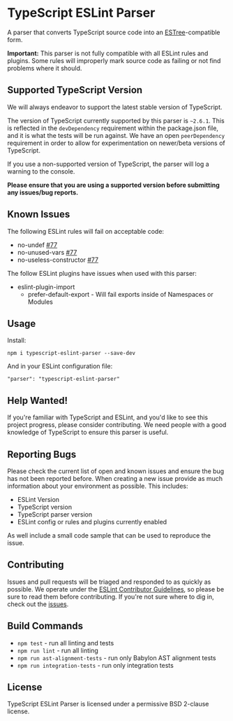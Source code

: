 # TypeScript ESLint Parser

A parser that converts TypeScript source code into an [ESTree](https://github.com/estree/estree)-compatible form.

**Important:** This parser is not fully compatible with all ESLint rules and plugins. Some rules will improperly mark source code as failing or not find problems where it should.

## Supported TypeScript Version

We will always endeavor to support the latest stable version of TypeScript.

The version of TypeScript currently supported by this parser is `~2.6.1`. This is reflected in the `devDependency` requirement within the package.json file, and it is what the tests will be run against. We have an open `peerDependency` requirement in order to allow for experimentation on newer/beta versions of TypeScript.

If you use a non-supported version of TypeScript, the parser will log a warning to the console.

**Please ensure that you are using a supported version before submitting any issues/bug reports.**

## Known Issues

The following ESLint rules will fail on acceptable code:
 - no-undef [#77](https://github.com/eslint/typescript-eslint-parser/issues/77)
 - no-unused-vars [#77](https://github.com/eslint/typescript-eslint-parser/issues/77)
 - no-useless-constructor [#77](https://github.com/eslint/typescript-eslint-parser/issues/77)
 
The follow ESLint plugins have issues when used with this parser:
 - eslint-plugin-import
    - prefer-default-export - Will fail exports inside of Namespaces or Modules

## Usage

Install:

```
npm i typescript-eslint-parser --save-dev
```

And in your ESLint configuration file:

```
"parser": "typescript-eslint-parser"
```

## Help Wanted!

If you're familiar with TypeScript and ESLint, and you'd like to see this project progress, please consider contributing. We need people with a good knowledge of TypeScript to ensure this parser is useful.

## Reporting Bugs

Please check the current list of open and known issues and ensure the bug has not been reported before. When creating a new issue provide as much information about your environment as possible. This includes:
 - ESLint Version
 - TypeScript version
 - TypeScript parser version
 - ESLint config or rules and plugins currently enabled

As well include a small code sample that can be used to reproduce the issue.

## Contributing

Issues and pull requests will be triaged and responded to as quickly as possible. We operate under the [ESLint Contributor Guidelines](http://eslint.org/docs/developer-guide/contributing), so please be sure to read them before contributing. If you're not sure where to dig in, check out the [issues](https://github.com/eslint/typescript-eslint-parser/issues).

## Build Commands

* `npm test` - run all linting and tests
* `npm run lint` - run all linting
* `npm run ast-alignment-tests` - run only Babylon AST alignment tests
* `npm run integration-tests` - run only integration tests

## License

TypeScript ESLint Parser is licensed under a permissive BSD 2-clause license.

